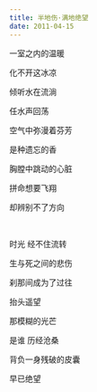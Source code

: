```yaml
---
title: 半地伤·满地绝望
date: 2011-04-15
---
```


一室之内的温暖

化不开这冰凉

倾听水在流淌

任水声回荡

空气中弥漫着芬芳

是种遗忘的香

胸膛中跳动的心脏

拼命想要飞翔

却辨别不了方向

<br/>

时光 经不住流转

生与死之间的悲伤

刹那间成为了过往

抬头遥望

那模糊的光芒

是谁 历经沧桑

背负一身残破的皮囊

早已绝望

